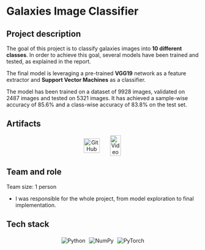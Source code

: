 # Galaxies Image Classifier

## Project description

The goal of this project is to classify galaxies images into **10 different classes**. In order to achieve this goal, several models have been trained and tested, as explained in the report. 

The final model is leveraging a pre-trained **VGG19** network as a feature extractor and **Support Vector Machines** as a classifier. 

The model has been trained on a dataset of 9928 images, validated on 2487 images and tested on 5321 images. It has achieved a sample-wise accuracy of 85.6% and a class-wise accuracy of 83.8% on the test set.

## Artifacts

<center>
  <div style="display: flex; flex-direction: row; justify-content: center; align-items: center; flex-wrap: wrap;">

  <a href="https://github.com/vicentinileonardo/galaxies-image-classification" target="_blank" class="btn">
  <img src="/img/icons8-github-90.png" alt="GitHub" width="80%" height=auto>
  </a>

  <a href="/projects/reports/galaxies_image_classifier.pdf" target="_blank" class="btn">
  <img src="/img/icons8-pdf-100.png" alt="Video" width="70%" height=auto>
  </a>

  </div>
  
</center>

## Team and role

Team size: 1 person

+ I was responsible for the whole project, from model exploration to final implementation. <br>

## Tech stack

<center>
  <div style="display: flex; flex-direction: row; justify-content: center; align-items: center; flex-wrap: wrap;">
  <img src="https://img.shields.io/badge/Python-FFD43B?style=for-the-badge&logo=python&logoColor=blue" alt="Python" style="margin: 5px;">
  <img src="https://img.shields.io/badge/Numpy-777BB4?style=for-the-badge&logo=numpy&logoColor=white" alt="NumPy" style="margin: 5px;">
  <img src="https://img.shields.io/badge/PyTorch-EE4C2C?style=for-the-badge&logo=PyTorch&logoColor=white" alt="PyTorch" style="margin: 5px;">
  </div>
</center>

<br>

